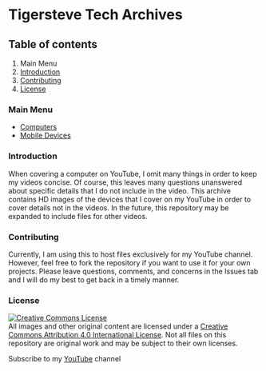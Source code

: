<head>
  <link rel="icon" type="image/x-icon" href="../favicon.ico">
</head>


# Tigersteve Tech Archives

## Table of contents
1. Main Menu
1. [Introduction](#introduction)
3. [Contributing](#contributing)
4. [License](#license)

### Main Menu
* [Computers](/Computers/index.md)
* [Mobile Devices](/Mobile/index.md)

### Introduction
When covering a computer on YouTube, I omit many things in order to keep my videos concise. Of course, this leaves many questions unanswered about specific details that I do not include in the video. This archive contains HD images of the devices that I cover on my YouTube in order to cover details not in the videos. In the future, this repository may be expanded to include files for other videos.

### Contributing
Currently, I am using this to host files exclusively for my YouTube channel. However, feel free to fork the repository if you want to use it for your own projects. Please leave questions, comments, and concerns in the Issues tab and I will do my best to get back in a timely manner.

### License
[![Creative Commons License](https://i.creativecommons.org/l/by/4.0/88x31.png)][cclicense] <br />All images and other original content are licensed under a [Creative Commons Attribution 4.0 International License][cclicense].
Not all files on this repository are original work and may be subject to their own licenses.

Subscribe to my [YouTube](https://youtube.com/TigersteveTech) channel

[cclicense]: http://creativecommons.org/licenses/by/4.0/
